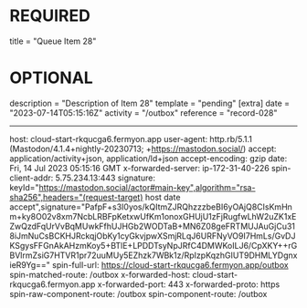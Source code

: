 
# REQUIRED
title = "Queue Item 28"
# OPTIONAL
description = "Description of Item 28"
template = "pending"
[extra]
date = "2023-07-14T05:15:16Z"
activity = "/outbox"
reference = "record-028"

---
host: cloud-start-rkqucga6.fermyon.app
user-agent: http.rb/5.1.1 (Mastodon/4.1.4+nightly-20230713; +https://mastodon.social/)
accept: application/activity+json, application/ld+json
accept-encoding: gzip
date: Fri, 14 Jul 2023 05:15:16 GMT
x-forwarded-server: ip-172-31-40-226
spin-client-addr: 5.75.234.13:443
signature: keyId="https://mastodon.social/actor#main-key",algorithm="rsa-sha256",headers="(request-target) host date accept",signature="PafpF+s3I0yos/kQItmZJRQhzzzbeBI6yOAjQ8CIsKmHnm+ky8O02v8xm7NcbLRBFpKetxwUfKm1onoxGHUjU1zFjRugfwLhW2uZK1xEZwQzdFqUrVvBqMUwkFfhUJHGb2WODTaB+MN6Z08geFRTMUJAuGjCu318iJmNuCsBCKHJRckqjObKy1cyGkvjpwXSmjRLqJ6URFNyVO9I7HmLs/GvDJKSgysFFGnAkAHzmKoy5+BTlE+LPDDTsyNpJRfC4DMWKoILJ6/CpXKY++rGBVlrmZsiG7HTVR1pr72uuMUy5EZhzk7WBk1z/RpIzpKqzhGIUT9DHMLYDgnxieR9Yg=="
spin-full-url: https://cloud-start-rkqucga6.fermyon.app/outbox
spin-matched-route: /outbox
x-forwarded-host: cloud-start-rkqucga6.fermyon.app
x-forwarded-port: 443
x-forwarded-proto: https
spin-raw-component-route: /outbox
spin-component-route: /outbox


